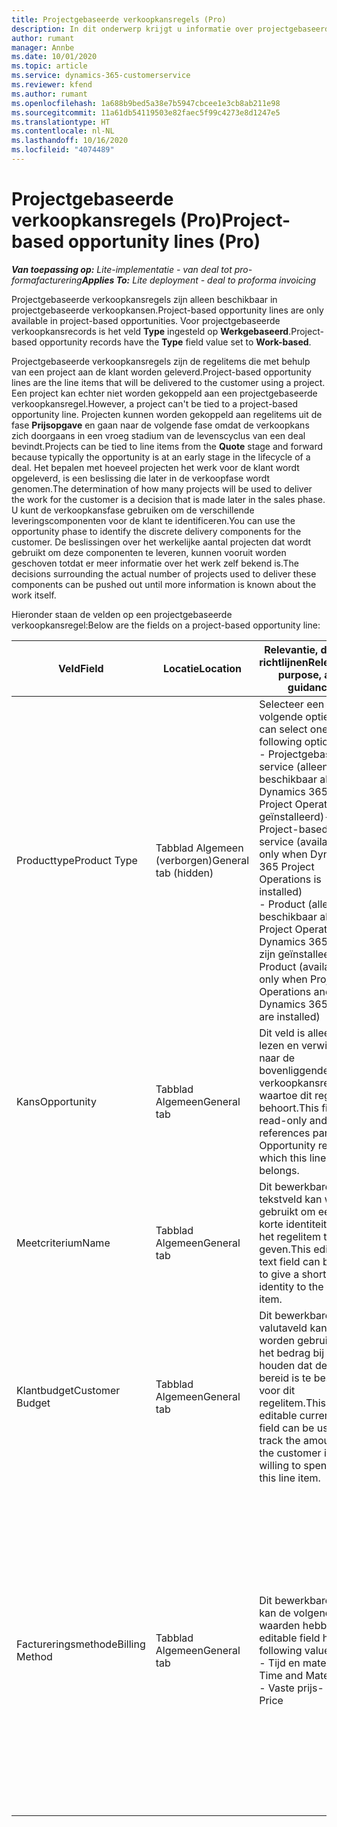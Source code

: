 ```yaml
---
title: Projectgebaseerde verkoopkansregels (Pro)
description: In dit onderwerp krijgt u informatie over projectgebaseerde verkoopkansregels. (Pro)
author: rumant
manager: Annbe
ms.date: 10/01/2020
ms.topic: article
ms.service: dynamics-365-customerservice
ms.reviewer: kfend
ms.author: rumant
ms.openlocfilehash: 1a688b9bed5a38e7b5947cbcee1e3cb8ab211e98
ms.sourcegitcommit: 11a61db54119503e82faec5f99c4273e8d1247e5
ms.translationtype: HT
ms.contentlocale: nl-NL
ms.lasthandoff: 10/16/2020
ms.locfileid: "4074489"
---
```

# <a name="project-based-opportunity-lines-pro"></a><span data-ttu-id="8de1e-104">Projectgebaseerde verkoopkansregels (Pro)</span><span class="sxs-lookup"><span data-stu-id="8de1e-104">Project-based opportunity lines (Pro)</span></span>

<span data-ttu-id="8de1e-105">_**Van toepassing op:** Lite-implementatie - van deal tot pro-formafacturering_</span><span class="sxs-lookup"><span data-stu-id="8de1e-105">_**Applies To:** Lite deployment - deal to proforma invoicing_</span></span>

<span data-ttu-id="8de1e-106">Projectgebaseerde verkoopkansregels zijn alleen beschikbaar in projectgebaseerde verkoopkansen.</span><span class="sxs-lookup"><span data-stu-id="8de1e-106">Project-based opportunity lines are only available in project-based opportunities.</span></span> <span data-ttu-id="8de1e-107">Voor projectgebaseerde verkoopkansrecords is het veld **Type** ingesteld op **Werkgebaseerd**.</span><span class="sxs-lookup"><span data-stu-id="8de1e-107">Project-based opportunity records have the **Type** field value set to **Work-based**.</span></span>

<span data-ttu-id="8de1e-108">Projectgebaseerde verkoopkansregels zijn de regelitems die met behulp van een project aan de klant worden geleverd.</span><span class="sxs-lookup"><span data-stu-id="8de1e-108">Project-based opportunity lines are the line items that will be delivered to the customer using a project.</span></span> <span data-ttu-id="8de1e-109">Een project kan echter niet worden gekoppeld aan een projectgebaseerde verkoopkansregel.</span><span class="sxs-lookup"><span data-stu-id="8de1e-109">However, a project can't be tied to a project-based opportunity line.</span></span> <span data-ttu-id="8de1e-110">Projecten kunnen worden gekoppeld aan regelitems uit de fase **Prijsopgave** en gaan naar de volgende fase omdat de verkoopkans zich doorgaans in een vroeg stadium van de levenscyclus van een deal bevindt.</span><span class="sxs-lookup"><span data-stu-id="8de1e-110">Projects can be tied to line items from the **Quote** stage and forward because typically the opportunity is at an early stage in the lifecycle of a deal.</span></span> <span data-ttu-id="8de1e-111">Het bepalen met hoeveel projecten het werk voor de klant wordt opgeleverd, is een beslissing die later in de verkoopfase wordt genomen.</span><span class="sxs-lookup"><span data-stu-id="8de1e-111">The determination of how many projects will be used to deliver the work for the customer is a decision that is made later in the sales phase.</span></span> <span data-ttu-id="8de1e-112">U kunt de verkoopkansfase gebruiken om de verschillende leveringscomponenten voor de klant te identificeren.</span><span class="sxs-lookup"><span data-stu-id="8de1e-112">You can use the opportunity phase to identify the discrete delivery components for the customer.</span></span> <span data-ttu-id="8de1e-113">De beslissingen over het werkelijke aantal projecten dat wordt gebruikt om deze componenten te leveren, kunnen vooruit worden geschoven totdat er meer informatie over het werk zelf bekend is.</span><span class="sxs-lookup"><span data-stu-id="8de1e-113">The decisions surrounding the actual number of projects used to deliver these components can be pushed out until more information is known about the work itself.</span></span>

<span data-ttu-id="8de1e-114">Hieronder staan de velden op een projectgebaseerde verkoopkansregel:</span><span class="sxs-lookup"><span data-stu-id="8de1e-114">Below are the fields on a project-based opportunity line:</span></span>

| <span data-ttu-id="8de1e-115">**Veld**</span><span class="sxs-lookup"><span data-stu-id="8de1e-115">**Field**</span></span> | <span data-ttu-id="8de1e-116">**Locatie**</span><span class="sxs-lookup"><span data-stu-id="8de1e-116">**Location**</span></span> | <span data-ttu-id="8de1e-117">**Relevantie, doel en richtlijnen**</span><span class="sxs-lookup"><span data-stu-id="8de1e-117">**Relevance, purpose, and guidance**</span></span> | <span data-ttu-id="8de1e-118">**Downstreamimpact**</span><span class="sxs-lookup"><span data-stu-id="8de1e-118">**Downstream impact**</span></span> |
| --- | --- | --- | --- |
| <span data-ttu-id="8de1e-119">Producttype</span><span class="sxs-lookup"><span data-stu-id="8de1e-119">Product Type</span></span> | <span data-ttu-id="8de1e-120">Tabblad Algemeen (verborgen)</span><span class="sxs-lookup"><span data-stu-id="8de1e-120">General tab (hidden)</span></span> | <span data-ttu-id="8de1e-121">Selecteer een van de volgende opties:</span><span class="sxs-lookup"><span data-stu-id="8de1e-121">You can select one of the following options:</span></span></br><span data-ttu-id="8de1e-122">- Projectgebaseerde service (alleen beschikbaar als Dynamics 365 Project Operations is geïnstalleerd)</span><span class="sxs-lookup"><span data-stu-id="8de1e-122">- Project-based service (available only when Dynamics 365 Project Operations is installed)</span></span></br><span data-ttu-id="8de1e-123">- Product (alleen beschikbaar als Project Operations en Dynamics 365 Sales zijn geïnstalleerd)</span><span class="sxs-lookup"><span data-stu-id="8de1e-123">- Product (available only when Project Operations and Dynamics 365 Sales are installed)</span></span> | <span data-ttu-id="8de1e-124">De waarde van dit veld is ingesteld op **Projectgebaseerde service** wanneer u een projectgebaseerde verkoopkansregel maakt vanuit het projectgebaseerde regelraster van de verkoopkans.</span><span class="sxs-lookup"><span data-stu-id="8de1e-124">The value of this field is set to **Project-based service** when you create a project-based opportunity line from the project-based lines grid on the Opportunity.</span></span> <br> <span data-ttu-id="8de1e-125">Als u deze waarde wijzigt of overschrijft, wordt de projectfunctionaliteit niet ingeschakeld voor uw projectgebaseerde regelitems.</span><span class="sxs-lookup"><span data-stu-id="8de1e-125">If you change or override this value, the project functionality won't be enabled on your project-based line items.</span></span> |
| <span data-ttu-id="8de1e-126">Kans</span><span class="sxs-lookup"><span data-stu-id="8de1e-126">Opportunity</span></span> | <span data-ttu-id="8de1e-127">Tabblad Algemeen</span><span class="sxs-lookup"><span data-stu-id="8de1e-127">General tab</span></span> | <span data-ttu-id="8de1e-128">Dit veld is alleen-lezen en verwijst naar de bovenliggende verkoopkansrecord waartoe dit regelitem behoort.</span><span class="sxs-lookup"><span data-stu-id="8de1e-128">This field is read-only and references parent Opportunity record to which this line item belongs.</span></span> | <span data-ttu-id="8de1e-129">Er is geen downstreamimpact van dit veld.</span><span class="sxs-lookup"><span data-stu-id="8de1e-129">There is no downstream impact from this field.</span></span> |
| <span data-ttu-id="8de1e-130">Meetcriterium</span><span class="sxs-lookup"><span data-stu-id="8de1e-130">Name</span></span> | <span data-ttu-id="8de1e-131">Tabblad Algemeen</span><span class="sxs-lookup"><span data-stu-id="8de1e-131">General tab</span></span> | <span data-ttu-id="8de1e-132">Dit bewerkbare tekstveld kan worden gebruikt om een korte identiteit aan het regelitem te geven.</span><span class="sxs-lookup"><span data-stu-id="8de1e-132">This editable text field can be used to give a short identity to the line item.</span></span> | <span data-ttu-id="8de1e-133">Deze waarde wordt overgedragen naar de prijsopgaveregel wanneer u een prijsopgave maakt vanuit deze verkoopkans.</span><span class="sxs-lookup"><span data-stu-id="8de1e-133">This value is carried over to the quote line when you create a quote from this opportunity.</span></span> |
| <span data-ttu-id="8de1e-134">Klantbudget</span><span class="sxs-lookup"><span data-stu-id="8de1e-134">Customer Budget</span></span> | <span data-ttu-id="8de1e-135">Tabblad Algemeen</span><span class="sxs-lookup"><span data-stu-id="8de1e-135">General tab</span></span> | <span data-ttu-id="8de1e-136">Dit bewerkbare valutaveld kan worden gebruikt om het bedrag bij te houden dat de klant bereid is te besteden voor dit regelitem.</span><span class="sxs-lookup"><span data-stu-id="8de1e-136">This editable currency field can be used to track the amount that the customer is willing to spend for this line item.</span></span> | <span data-ttu-id="8de1e-137">Deze waarde wordt overgedragen naar het bijbehorende veld op de prijsopgaveregel wanneer u een prijsopgave maakt vanuit deze verkoopkans.</span><span class="sxs-lookup"><span data-stu-id="8de1e-137">This value is carried over to the corresponding field on the quote line when you create a quote from this opportunity.</span></span> |
| <span data-ttu-id="8de1e-138">Factureringsmethode</span><span class="sxs-lookup"><span data-stu-id="8de1e-138">Billing Method</span></span> | <span data-ttu-id="8de1e-139">Tabblad Algemeen</span><span class="sxs-lookup"><span data-stu-id="8de1e-139">General tab</span></span> | <span data-ttu-id="8de1e-140">Dit bewerkbare veld kan de volgende waarden hebben:</span><span class="sxs-lookup"><span data-stu-id="8de1e-140">This editable field has the following values:</span></span></br><span data-ttu-id="8de1e-141">- Tijd en materiaal</span><span class="sxs-lookup"><span data-stu-id="8de1e-141">- Time and Material</span></span></br><span data-ttu-id="8de1e-142">- Vaste prijs</span><span class="sxs-lookup"><span data-stu-id="8de1e-142">- Fixed Price</span></span> | <span data-ttu-id="8de1e-143">Deze waarde wordt overgedragen naar het bijbehorende veld op de prijsopgaveregel wanneer u een prijsopgave maakt vanuit deze verkoopkans.</span><span class="sxs-lookup"><span data-stu-id="8de1e-143">This value is carried over to the corresponding field on the quote line when you create a quote from this opportunity.</span></span> <span data-ttu-id="8de1e-144">Nadat de prijsopgaveregel is gemaakt, is het veld vergrendeld en kan het niet worden gewijzigd.</span><span class="sxs-lookup"><span data-stu-id="8de1e-144">After the quote line is created, the field is locked and can't be changed.</span></span> <span data-ttu-id="8de1e-145">Wijs deze veldwaarde zo nauwkeurig mogelijk toe.</span><span class="sxs-lookup"><span data-stu-id="8de1e-145">Assign this field value as accurately as possible.</span></span> <span data-ttu-id="8de1e-146">Als u de waarde van dit veld op de prijsopgaveregel moet wijzigen, verwijdert u de prijsopgaveregel en maakt u deze opnieuw.</span><span class="sxs-lookup"><span data-stu-id="8de1e-146">If you need to change the value of this field on the quote line, delete and re-create the quote line.</span></span> |
